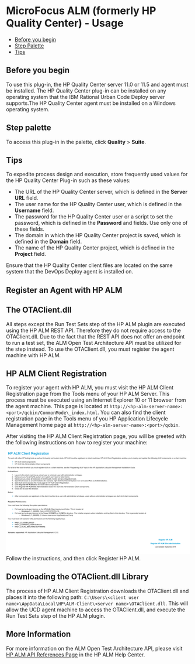 
# MicroFocus ALM (formerly HP Quality Center) - Usage

* [Before you begin](#before-you-begin)
* [Step Palette](#step-palette)
* [Tips](#tips)

## Before you begin

To use this plug-in, the HP Quality Center server 11.0 or 11.5 and agent must be installed. The HP Quality Center plug-in can be installed on any operating system that the IBM Rational Urban Code Deploy server supports.The HP Quality Center agent must be installed on a Windows operating system.

## **Step palette**

To access this plug-in in the palette, click **Quality** > **Suite**.

## **Tips**

To expedite process design and execution, store frequently used values for the HP Quality Center Plug-in such as these values:

* The URL of the HP Quality Center server, which is defined in the **Server URL** field.
* The user name for the HP Quality Center user, which is defined in the **Username** field.
* The password for the HP Quality Center user or a script to set the password, which is defined in the **Password** and  fields. Use only one of these fields.
* The domain in which the HP Quality Center project is saved, which is defined in the **Domain** field.
* The name of the HP Quality Center project, which is defined in the **Project** field.

Ensure that the HP Quality Center client files are located on the same system that the DevOps Deploy agent is installed on.

## Register an Agent with HP ALM

## The OTAClient.dll

All steps except the Run Test Sets step of the HP ALM plugin are executed using the HP ALM REST API. Therefore they do not require access to the OTAClient.dll. Due to the fact that the REST API does not offer an endpoint to run a test set, the ALM Open Test Architecture API must be utilized for the step instead. To use the OTAClient.dll, you must register the agent machine with HP ALM.

## HP ALM Client Registration

To register your agent with HP ALM, you must visit the HP ALM Client Registration page from the Tools menu of your HP ALM Server. This process must be executed using an Internet Explorer 10 or 11 browser from the agent machine. This page is located at `http://<hp-alm-server-name>:<port>/qcbin/CommonMode\_index.html`. You can also find the client registration page in the Tools menu of you HP Application Lifecycle Management home page at `http://<hp-alm-server-name>:<port>/qcbin`.

After visiting the HP ALM Client Registration page, you will be greeted with the following instructions on how to register your machine:

[![](media/screen-shot-2017-08-17-at-1.18.24-pm.png)](media/screen-shot-2017-08-17-at-1.18.24-pm.png)
Follow the instructions, and then click Register HP ALM.

## Downloading the OTAClient.dll Library

The process of HP ALM Client Registration downloads the OTAClient.dll and places it into the following path: `C:\Users\<client user name>\AppData\Local\HP\ALM-Client\<server name>\OTAClient.dll`. This will allow the UCD agent machine to access the OTAClient.dll, and execute the Run Test Sets step of the HP ALM plugin.

## More Information

For more information on the ALM Open Test Architecture API, please visit [HP ALM API References Page](http://alm-help.saas.hpe.com/en/12.50/online_help/Content/api_guides_main_page.htm) in the HP ALM Help Center.
